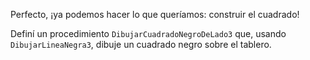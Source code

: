 Perfecto, ¡ya podemos hacer lo que queríamos: construir el cuadrado!

Definí un procedimiento `DibujarCuadradoNegroDeLado3` que, usando `DibujarLineaNegra3`, dibuje un cuadrado negro sobre el tablero.